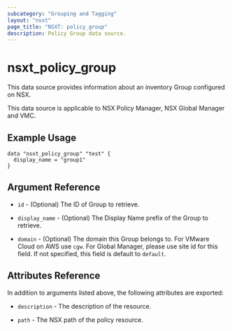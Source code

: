 ```yaml
---
subcategory: "Grouping and Tagging"
layout: "nsxt"
page_title: "NSXT: policy_group"
description: Policy Group data source.
---
```


# nsxt_policy_group

This data source provides information about an inventory Group configured on NSX.

This data source is applicable to NSX Policy Manager, NSX Global Manager and VMC.

## Example Usage

```hcl
data "nsxt_policy_group" "test" {
  display_name = "group1"
}
```

## Argument Reference

* `id` - (Optional) The ID of Group to retrieve.

* `display_name` - (Optional) The Display Name prefix of the Group to retrieve.

* `domain` - (Optional) The domain this Group belongs to. For VMware Cloud on AWS use `cgw`. For Global Manager, please use site id for this field. If not specified, this field is default to `default`. 

## Attributes Reference

In addition to arguments listed above, the following attributes are exported:

* `description` - The description of the resource.

* `path` - The NSX path of the policy resource.
